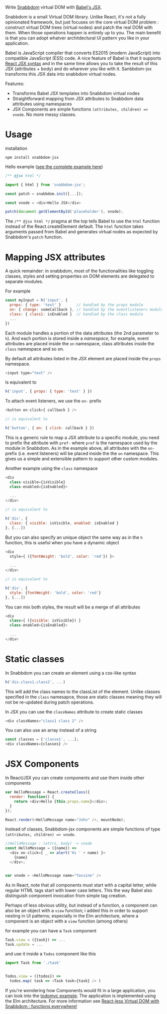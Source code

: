 Write [Snabbdom](https://github.com/paldepind/snabbdom) virtual DOM with [Babel's JSX](http://babeljs.io/docs/advanced/transformers/other/react/).

Snabbdom is a small Virtual DOM library. Unlike React, it's not a fully opinionated framework, but just focuses on the core virtual DOM problem : construct virtual DOM trees (virtual nodes) and patch the real DOM with them. When those operations happen is entirely up to you. The main benefit is that you can adopt whatver architdectural UI pattern you like in your application.

Babel is JavaScript compiler that converts ES2015 (modern JavaScript) into compatible JavaScript (ES5) code. A nice feature of Babel is that it supports [React JSX syntax](http://facebook.github.io/react/docs/displaying-data.html#jsx-syntax) and in the same time allows you to take the result of this JSX (attributes + body) and do wharever you like with it. Sanbbdom-jsx transforms this JSX data into snabbdom virtual nodes. 

Features:

- Transforms Babel JSX templates into Snabbdom virtual nodes
- Straightforward mapping from JSX attributes to Snabbdom data attributes using namespaces 
- JSX Components are simple functions `(attributes, children) => vnode`. No more messy classes.

Usage
======

installation

```
npm install snabbdom-jsx
```

Hello example ([see the complete example here](https://github.com/yelouafi/snabbdom-jsx/blob/master/examples/hello/main.js))

```js
/** @jsx html */

import { html } from 'snabbdom-jsx';

const patch = snabbdom.init([...]);

const vnode = <div>Hello JSX</div>

patch(document.getElementById('placeholder'), vnode);
```

The `/** @jsx html */` pragma at the top tells Babel to use the `html` function instead of the React.createElement default. The `html` function takes arguments passed from Babel and generates virtual nodes as expected by Snabbdom's `patch` function.

Mapping JSX attributes
=======================

A quick remainder: in snabbdom, most of the functionalities like toggling classes, styles and setting properties on DOM elements are delegated to separate modules.

For example

```js
const myInput = h('input', { 
  props: { type: 'text' }       // handled by the props module
  on: { change: someCallback }, // handled by the eventlisteners module
  class: { class1: isEnabled }  // handled by the class module
  ...
})
```

Each module handles a portion of the data attributes (the 2nd parameter to `h`). And each portion is stored inside a *namespace*, for example, event attributes are placed inside the `on` namespace, class attributes inside the `class` namespace and so on.


By default all attributes listed in the JSX element are placed inside the `props` namespace.


```js
<input type="text" />
```
Is equivalent to

```js
h('input', { props: { type: 'text' } })
```

To attach event listeners, we use the `on-` prefix

```js
<button on-click={ callback } />

// is equivalent to

h('button', { on: { click: callback } })
```


This is a generic rule to map a JSX attribute to a specific module, you need to prefix the attribute with `pref-` where `pref` is the namespace used by the module in Snabbdom. As in the example above, all attributes with the `on-` prefix (i.e. event listeners) will be placed inside the the `on` namespace. This gives us a simple and extensible pattern to support other custom modules.

Another example using the `class` namespace


```js
<div
  class-visible={isVisible}
  class-enabled={isEnabled}>
  
  ...
</div>

// is equivalent to

h('div', { 
  class: { visible: isVisible, enabled: isEnabled } 
}, [...])
```

But you can also specify an unique object the same way as in the `h` function, this is useful when you have a dynamic object 

```js
<div
  style={ ({fontWeight: 'bold', color: 'red'}) }>
  
  ...
</div>

// is equivalent to

h('div', { 
  style: {fontWeight: 'bold', color: 'red'} 
}, [...])
```

You can mix both styles, the result will be a merge of all attributes


```js
<div
  class={ ({visible: isVisible}) }
  class-enabled={isEnabled}>
  
  ...
</div>
```

Static classes
==============

In Snabbdom you can create an element using a css-like syntax 

```js
h('div.class1.class2', ...)
```

This will add the class names to the classList of the element. Unlike classes specified in the `class` namesapce, those are static classes meaning they will not be re-updated during patch operations. 

In JSX you can use the `classNames` attribute to create static classes


```js
<div classNames="class1 class 2" />
```

You can also use an array instead of a string

```js
const classes = ['classe1', ...];
<div classNames={classes} />
```


JSX Components
===============

In React/JSX you can create components and use them inside other components

```js
var HelloMessage = React.createClass({
  render: function() {
    return <div>Hello {this.props.name}</div>;
  }
});

React.render(<HelloMessage name="John" />, mountNode);
```

Instead of classes, Snabbdom-jsx components are simple functions of type  `(attributes, children) => vnode`.

```js
//HelloMessage : (attrs, body) -> vnode
const HelloMessage = ({name}) =>
  <div on-click={ _ => alert('Hi ' + name) }>
    {name}
  </div>;


var vnode = <HelloMessage name="Yassine" />
```

As in React, note that all components must start with a capital letter, while regular HTML tags start with lower case letters. This the way Babel also distinguish component invocation from simple tag creation. 

Perhaps of less obvious utility, but instead of a function, a component can also be an object with a `view` function; i added this in order to support nesting in UI patterns; especially in the Elm architecture, where a component is an object with a `view` function (among others)

for example you can have a `Task` component


```js
Task.view = ({task}) => ...
Task.update = ...
```

and use it inside a `Todos` component like this

```js
import Task from './task'


Todos.view = ({todos}) =>
  todos.map( task => <Task task={task} /> )
```


If you're wondering how Components would fit in a large application, you can look into the [todomvc example](https://github.com/yelouafi/snabbdom-jsx/tree/master/examples/todomvc). The application is implemented using the Elm architecture. For more information see [React-less Virtual DOM with Snabbdom : functions everywhere!](https://medium.com/@yelouafi/react-less-virtual-dom-with-snabbdom-functions-everywhere-53b672cb2fe3)

